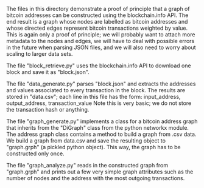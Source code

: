 The files in this directory demonstrate a proof of principle that a graph of bitcoin addresses can be constructed using the blockchain.info API. The end result is a graph whose nodes are labelled as bitcoin addresses and whose directed edges represent bitcoin transactions weighted by value. This is again only a proof of principle; we will probably want to attach more metadata to the nodes and edges, we will have to deal with possible errors in the future when parsing JSON files, and we will also need to worry about scaling to larger data sets.

The file "block_retrieve.py" uses the blockchain.info API to download one block and save it as "block.json".

The file "data_generate.py" parses "block.json" and extracts the addresses and values associated to every transaction in the block. The results are stored in "data.csv"; each line in this file has the form:
	input_address, output_address, transaction_value
Note this is very basic; we do not store the transaction hash or anything.

The file "graph_generate.py" implements a class for a bitcoin address graph that inherits from the "DiGraph" class from the python networkx module. The address graph class contains a method to build a graph from .csv data. We build a graph from data.csv and save the resulting object to "graph.grph" (a pickled python object). This way, the graph has to be constructed only once.

The file "graph_analyze.py" reads in the constructed graph from "graph.grph" and prints out a few very simple graph attributes such as the number of nodes and the address with the most outgoing transactions.